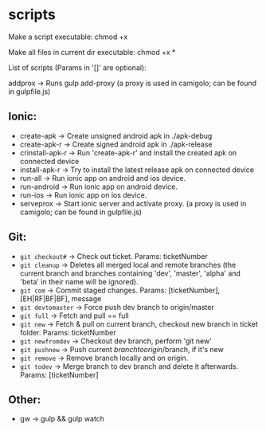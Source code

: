 # scripts

Make a script executable: chmod +x <FILENAME>

Make all files in current dir executable: chmod +x *


List of scripts (Params in '[]' are optional):

addprox -> Runs gulp add-proxy (a proxy is used in camigolo; can be found in gulpfile.js)

## Ionic:
- create-apk -> Create unsigned android apk in ./apk-debug
- create-apk-r -> Create signed android apk in ./apk-release
- crinstall-apk-r -> Run 'create-apk-r' and install the created apk on connected device
- install-apk-r -> Try to install the latest release apk on connected device
- run-all -> Run ionic app on android and ios device.
- run-android -> Run ionic app on android device.
- run-ios -> Run ionic app on ios device.
- serveprox -> Start ionic server and activate proxy. (a proxy is used in camigolo; can be found in gulpfile.js)

## Git:
- ```git checkout#``` -> Check out ticket. Params: ticketNumber
- ```git cleanup``` -> Deletes all merged local and remote branches (the current branch and branches containing 'dev', 'master', 'alpha' and 'beta' in their name will be ignored).
- ```git com``` -> Commit staged changes. Params: [ticketNumber], [EH|RF|BF|BF], message
- ```git devtomaster``` -> Force push dev branch to origin/master
- ```git full``` -> Fetch and pull == full
- ```git new``` -> Fetch & pull on current branch, checkout new branch in ticket folder. Params: ticketNumber
- ```git newfromdev``` -> Checkout dev branch, perform 'git new'
- ```git pushnew``` -> Push current $branch to origin/$branch, if it's new
- ```git remove``` -> Remove branch locally and on origin.
- ```git todev``` -> Merge branch to dev branch and delete it afterwards. Params: [ticketNumber]

## Other:
- gw -> gulp && gulp watch

